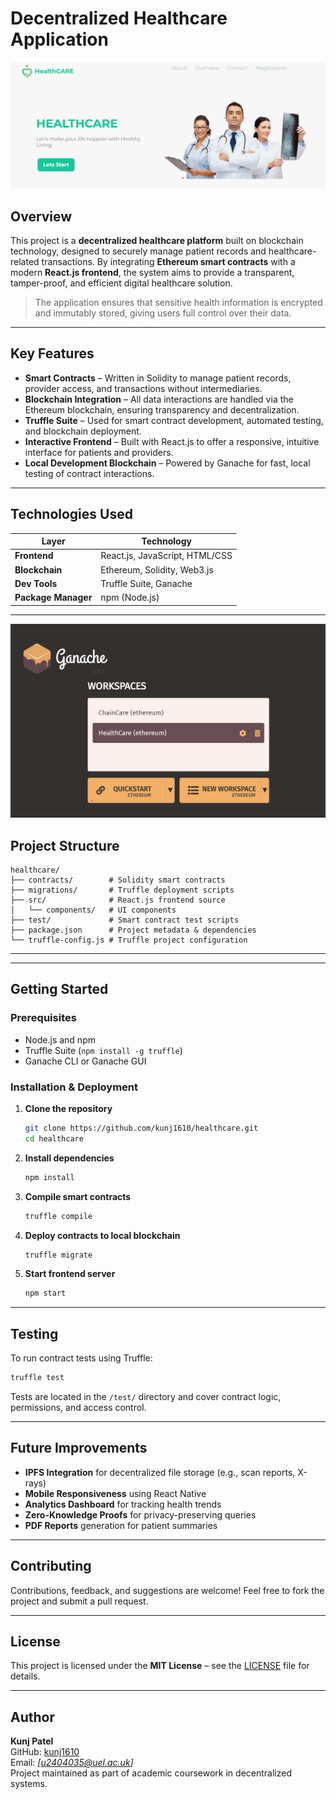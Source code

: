 #  Decentralized Healthcare Application

![Healthcare App](src/assets/images/overview.png)


##  Overview

This project is a **decentralized healthcare platform** built on blockchain technology, designed to securely manage patient records and healthcare-related transactions. By integrating **Ethereum smart contracts** with a modern **React.js frontend**, the system aims to provide a transparent, tamper-proof, and efficient digital healthcare solution.

> The application ensures that sensitive health information is encrypted and immutably stored, giving users full control over their data.

---

##  Key Features

-  **Smart Contracts** – Written in Solidity to manage patient records, provider access, and transactions without intermediaries.
-  **Blockchain Integration** – All data interactions are handled via the Ethereum blockchain, ensuring transparency and decentralization.
-  **Truffle Suite** – Used for smart contract development, automated testing, and blockchain deployment.
-  **Interactive Frontend** – Built with React.js to offer a responsive, intuitive interface for patients and providers.
-  **Local Development Blockchain** – Powered by Ganache for fast, local testing of contract interactions.

---

##  Technologies Used

| Layer            | Technology            |
|------------------|------------------------|
| **Frontend**     | React.js, JavaScript, HTML/CSS |
| **Blockchain**   | Ethereum, Solidity, Web3.js |
| **Dev Tools**    | Truffle Suite, Ganache |
| **Package Manager** | npm (Node.js) |

---

![Ganache ](src/assets/images/Ganache.png)

##  Project Structure

```
healthcare/
├── contracts/        # Solidity smart contracts
├── migrations/       # Truffle deployment scripts
├── src/              # React.js frontend source
│   └── components/   # UI components
├── test/             # Smart contract test scripts
├── package.json      # Project metadata & dependencies
└── truffle-config.js # Truffle project configuration
```

---


---

##  Getting Started

###  Prerequisites

- Node.js and npm
- Truffle Suite (`npm install -g truffle`)
- Ganache CLI or Ganache GUI

###  Installation & Deployment

1. **Clone the repository**
   ```bash
   git clone https://github.com/kunj1610/healthcare.git
   cd healthcare
   ```

2. **Install dependencies**
   ```bash
   npm install
   ```

3. **Compile smart contracts**
   ```bash
   truffle compile
   ```

4. **Deploy contracts to local blockchain**
   ```bash
   truffle migrate
   ```

5. **Start frontend server**
   ```bash
   npm start
   ```

---

##  Testing

To run contract tests using Truffle:

```bash
truffle test
```

Tests are located in the `/test/` directory and cover contract logic, permissions, and access control.

---

##  Future Improvements

-  **IPFS Integration** for decentralized file storage (e.g., scan reports, X-rays)
-  **Mobile Responsiveness** using React Native
-  **Analytics Dashboard** for tracking health trends
-  **Zero-Knowledge Proofs** for privacy-preserving queries
-  **PDF Reports** generation for patient summaries

---

##  Contributing

Contributions, feedback, and suggestions are welcome! Feel free to fork the project and submit a pull request.

---

##  License

This project is licensed under the **MIT License** – see the [LICENSE](LICENSE) file for details.

---

##  Author

**Kunj Patel**  
GitHub: [kunj1610](https://github.com/kunj1610)  
Email: *[u2404035@uel.ac.uk]*  
Project maintained as part of academic coursework in decentralized systems.
